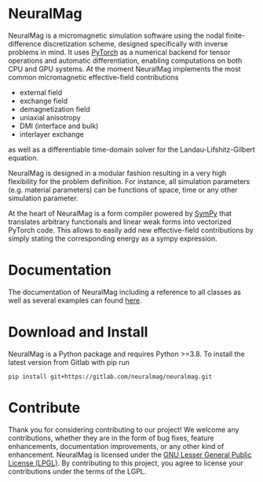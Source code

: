 NeuralMag
=========

NeuralMag is a micromagnetic simulation software using the nodal
finite-difference discretization scheme, designed specifically with
inverse problems in mind. It uses [PyTorch](https://pytorch.org/) as a
numerical backend for tensor operations and automatic differentiation,
enabling computations on both CPU and GPU systems. At the moment
NeuralMag implements the most common micromagnetic effective-field
contributions

-   external field
-   exchange field
-   demagnetization field
-   uniaxial anisotropy
-   DMI (interface and bulk)
-   interlayer exchange

as well as a differentiable time-domain solver for the
Landau-Lifshitz-Gilbert equation.

NeuralMag is designed in a modular fashion resulting in a very high
flexibility for the problem definition. For instance, all simulation
parameters (e.g. material parameters) can be functions of space, time or
any other simulation parameter.

At the heart of NeuralMag is a form compiler powered by
[SymPy](https://www.sympy.org/) that translates arbitrary functionals
and linear weak forms into vectorized PyTorch code. This allows to
easily add new effective-field contributions by simply stating the
corresponding energy as a sympy expression.

Documentation
=============

The documentation of NeuralMag including a reference to all classes as
well as several examples can found [here](https://neuralmag.gitlab.io/neuralmag/index.html).


Download and Install
====================

NeuralMag is a Python package and requires Python \>=3.8. To install the
latest version from Gitlab with pip run

``` {.sourceCode .}
pip install git+https://gitlab.com/neuralmag/neuralmag.git
```

Contribute
==========

Thank you for considering contributing to our project! We welcome any
contributions, whether they are in the form of bug fixes, feature
enhancements, documentation improvements, or any other kind of
enhancement. NeuralMag is licensed under the [GNU Lesser General Public
License (LPGL)](https://www.gnu.org/licenses/). By contributing to this
project, you agree to license your contributions under the terms of the
LGPL.
